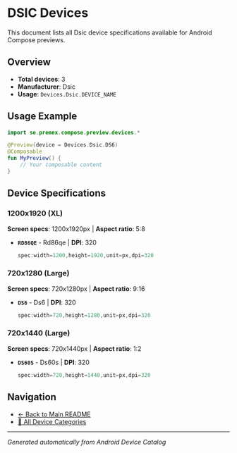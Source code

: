 # DSIC Devices

This document lists all Dsic device specifications available for Android Compose previews.

## Overview

- **Total devices**: 3
- **Manufacturer**: Dsic
- **Usage**: `Devices.Dsic.DEVICE_NAME`

## Usage Example

```kotlin
import se.premex.compose.preview.devices.*

@Preview(device = Devices.Dsic.DS6)
@Composable
fun MyPreview() {
    // Your composable content
}
```

## Device Specifications

### 1200x1920 (XL)

**Screen specs**: 1200x1920px | **Aspect ratio**: 5:8

- **`RD86QE`** - Rd86qe | **DPI**: 320
  ```kotlin
  spec:width=1200,height=1920,unit=px,dpi=320
  ```

### 720x1280 (Large)

**Screen specs**: 720x1280px | **Aspect ratio**: 9:16

- **`DS6`** - Ds6 | **DPI**: 320
  ```kotlin
  spec:width=720,height=1280,unit=px,dpi=320
  ```

### 720x1440 (Large)

**Screen specs**: 720x1440px | **Aspect ratio**: 1:2

- **`DS60S`** - Ds60s | **DPI**: 320
  ```kotlin
  spec:width=720,height=1440,unit=px,dpi=320
  ```

## Navigation

- [← Back to Main README](../../README.md)
- [📱 All Device Categories](../README.md)

---
*Generated automatically from Android Device Catalog*

